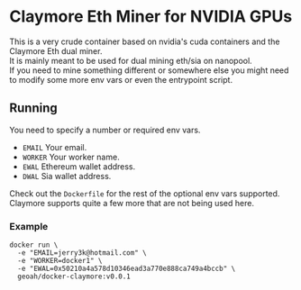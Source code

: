 # Claymore Eth Miner for NVIDIA GPUs

This is a very crude container based on nvidia's cuda containers
and the Claymore Eth dual miner.  
It is mainly meant to be used for dual mining eth/sia on nanopool.  
If you need to mine something different or somewhere else you might
need to modify some more env vars or even the entrypoint script.

## Running

You need to specify a number or required env vars.

* `EMAIL` Your email.
* `WORKER` Your worker name.
* `EWAL` Ethereum wallet address.
* `DWAL` Sia wallet address.

Check out the `Dockerfile` for the rest of the optional env vars supported.  
Claymore supports quite a few more that are not being used here.

### Example

```
docker run \
  -e "EMAIL=jerry3k@hotmail.com" \
  -e "WORKER=docker1" \
  -e "EWAL=0x50210a4a578d10346ead3a770e888ca749a4bccb" \
  geoah/docker-claymore:v0.0.1
```
